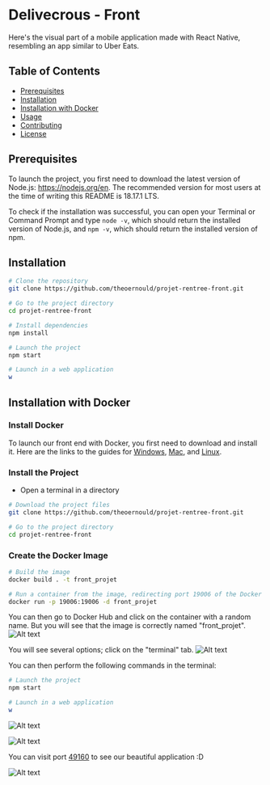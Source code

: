# Delivecrous - Front
Here's the visual part of a mobile application made with React Native, resembling an app similar to Uber Eats.

## Table of Contents

- [Prerequisites](#prerequisites)
- [Installation](#installation)
- [Installation with Docker](#installation-with-docker)
- [Usage](#usage)
- [Contributing](#contributing)
- [License](#license)

## Prerequisites

To launch the project, you first need to download the latest version of Node.js: https://nodejs.org/en. The recommended version for most users at the time of writing this README is 18.17.1 LTS.

To check if the installation was successful, you can open your Terminal or Command Prompt and type `node -v`, which should return the installed version of Node.js, and `npm -v`, which should return the installed version of npm.

## Installation

```bash
# Clone the repository
git clone https://github.com/theoernould/projet-rentree-front.git

# Go to the project directory
cd projet-rentree-front

# Install dependencies
npm install

# Launch the project
npm start

# Launch in a web application
w
```

## Installation with Docker

### Install Docker

To launch our front end with Docker, you first need to download and install it. Here are the links to the guides for [Windows](https://docs.docker.com/desktop/install/windows-install/), [Mac](https://docs.docker.com/desktop/install/mac-install/), and [Linux](https://docs.docker.com/desktop/install/linux-install/).

### Install the Project

- Open a terminal in a directory

```bash
# Download the project files
git clone https://github.com/theoernould/projet-rentree-front.git

# Go to the project directory
cd projet-rentree-front
```

### Create the Docker Image

```bash
# Build the image
docker build . -t front_projet

# Run a container from the image, redirecting port 19006 of the Docker machine to port 19006 of your machine
docker run -p 19006:19006 -d front_projet
```

You can then go to Docker Hub and click on the container with a random name. But you will see that the image is correctly named "front_projet".
![Alt text](./image_readme/image.png)

You will see several options; click on the "terminal" tab.
![Alt text](./image_readme/image-1.png)

You can then perform the following commands in the terminal:

```bash
# Launch the project
npm start

# Launch in a web application
w
```
![Alt text](./image_readme/image-2.png)

![Alt text](./image_readme/image-3.png)

You can visit port [49160](http://localhost:19006/) to see our beautiful application :D

![Alt text](image_readme/img.png)

